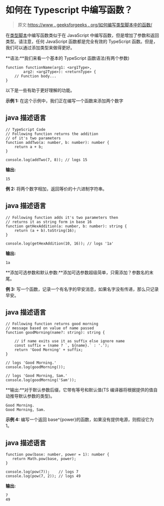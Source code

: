 # 如何在 Typescript 中编写函数？

> 原文:[https://www . geeksforgeeks . org/如何编写类型脚本中的函数/](https://www.geeksforgeeks.org/how-to-write-a-function-in-typescript/)

在[类型脚本](https://www.geeksforgeeks.org/introduction-to-typescript/)中编写函数类似于在 JavaScript 中编写函数，但是增加了参数和返回类型。请注意，任何 JavaScript 函数都是完全有效的 TypeScript 函数。但是，我们可以通过添加类型来做得更好。

**语法:**我们来看一个基本的 TypeScript 函数语法(有两个参数)

```
function functionName(arg1: <arg1Type>, 
        arg2: <arg2Type>): <returnType> {
    // Function body...
}
```

以下是一些有助于更好理解的功能。

**示例 1:** 在这个示例中，我们正在编写一个函数来添加两个数字

## java 描述语言

```
// TypeScript Code
// Following function returns the addition
// of it's two parameters
function addTwo(a: number, b: number): number {
    return a + b;
}

console.log(addTwo(7, 8)); // logs 15
```

**输出:**

```
15
```

**例 2:** 将两个数字相加，返回等价的十六进制字符串。

## java 描述语言

```
// Following function adds it's two parameters then
// returns it as string form in base 16
function getHexAddition(a: number, b: number): string {
    return (a + b).toString(16);
}

console.log(getHexAddition(10, 16)); // logs '1a'
```

**输出:**

```
1a
```

**添加可选参数和默认参数:**添加可选参数超级简单，只需添加？参数名的末尾。

**例 3:** 写一个函数，记录一个有名字的早安消息，如果名字没有传递，那么只记录早安。

## java 描述语言

```
// Following function returns good morning
// message based on value of name passed
function goodMorning(name?: string): string {

    // if name exits use it as suffix else ignore name
    const suffix = (name ? `, ${name}.` : '.');
    return 'Good Morning' + suffix;
}

// logs 'Good Morning.'
console.log(goodMorning());

// logs 'Good Morning, Sam.'
console.log(goodMorning('Sam'));
```

**输出:**对于默认参数后缀，它带有等号和默认值(TS 编译器将根据提供的值自动推导默认参数的类型)。

```
Good Morning.
Good Morning, Sam.
```

**示例 4:** 编写一个返回 base^{power}的函数，如果没有提供电源，则假设它为 1。

## java 描述语言

```
function pow(base: number, power = 1): number {
   return Math.pow(base, power);
}

console.log(pow(7));    // logs 7
console.log(pow(7, 2)); // logs 49
```

**输出:**

```
7
49
```